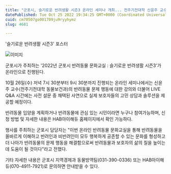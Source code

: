 ```yaml
---
title: "군포시, 슬기로운 반려생활 시즌3 온라인 세미나 개최... 전주기전대학 신윤주 교수가 강의와 상담 진행"
datePublished: Tue Oct 25 2022 19:34:25 GMT+0000 (Coordinated Universal Time)
cuid: cm70507go001709ju9ryyhymz
slug: 4681

---
```



'슬기로운 반려생활 시즌3' 포스터

![이미지](https://cdn.hashnode.com/res/hashnode/image/upload/v1739257492618/ea4d0871-d967-41cc-b925-1702421bad02.png)

군포시가 주최하는 '2022년 군포시 반려동물 문화교실 : 슬기로운 반려생활 시즌3'가 온라인으로 진행된다.

10월 26일(수) 저녁 7시 30분부터 9시 30분까지 진행되는 온라인 세미나에서는 신윤주 교수(전주기전대학 동물보건과)의 반려동물 문제 행동에 대한 강의와 더불어 LIVE Q&A 시간에는 사전 설문 중 채택된 사연으로 실제 보호자들의 고민 상담과 솔루션을 제공할 예정이다.

반려동물 입양을 계획하거나 반려동물에 관심 있는 시민이라면 누구나 참여가능하며, 신청 방법 및 자세한 내용은 HAB아이해듀 홈페이지에서 확인 가능하다.

행사를 주최하는 군포시 담당자는 "이번 온라인 반려동물 문화교실을 통해 반려동물을 올바르게 이해하고 반려인과 비반려인이 모두 행복하게 공존할 수 있는 문화를 형성하고 더 나아가 반려동물의 문제 행동을 해결함으로써 반려동물과 보호자의 삶의 질을 높이는 데 도움이 될 것이다"라고 전했다.

기타 자세한 내용은 군포시 지역경제과 동물방역팀(031-390-0336) 또는 HAB아이해듀(070-4911-7921)로 문의하면 안내받을 수 있다.